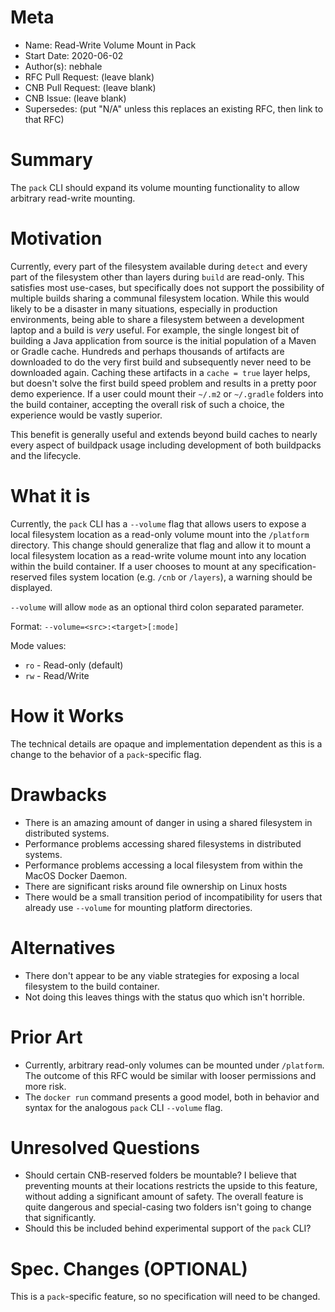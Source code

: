 # Meta
[meta]: #meta
- Name: Read-Write Volume Mount in Pack
- Start Date: 2020-06-02
- Author(s): nebhale
- RFC Pull Request: (leave blank)
- CNB Pull Request: (leave blank)
- CNB Issue: (leave blank)
- Supersedes: (put "N/A" unless this replaces an existing RFC, then link to that RFC)

# Summary
[summary]: #summary

The `pack` CLI should expand its volume mounting functionality to allow arbitrary read-write mounting.

# Motivation
[motivation]: #motivation

Currently, every part of the filesystem available during `detect` and every part of the filesystem other than layers during `build` are read-only.  This satisfies most use-cases, but specifically does not support the possibility of multiple builds sharing a communal filesystem location.  While this would likely to be a disaster in many situations, especially in production environments, being able to share a filesystem between a development laptop and a build is _very_ useful.  For example, the single longest bit of building a Java application from source is the initial population of a Maven or Gradle cache.  Hundreds and perhaps thousands of artifacts are downloaded to do the very first build and subsequently never need to be downloaded again.  Caching these artifacts in a `cache = true` layer helps, but doesn't solve the first build speed problem and results in a pretty poor demo experience.  If a user could mount their `~/.m2` or `~/.gradle` folders into the build container, accepting the overall risk of such a choice, the experience would be vastly superior.

This benefit is generally useful and extends beyond build caches to nearly every aspect of buildpack usage including development of both buildpacks and the lifecycle.

# What it is
[what-it-is]: #what-it-is

Currently, the `pack` CLI has a `--volume` flag that allows users to expose a local filesystem location as a read-only volume mount into the `/platform` directory.  This change should generalize that flag and allow it to mount a local filesystem location as a read-write volume mount into any location within the build container.  If a user chooses to mount at any specification-reserved files system location (e.g. `/cnb` or `/layers`), a warning should be displayed.

`--volume` will allow `mode` as an optional third colon separated parameter.

Format: `--volume=<src>:<target>[:mode]`

Mode values:
* `ro` - Read-only (default)
* `rw` - Read/Write
# How it Works
[how-it-works]: #how-it-works

The technical details are opaque and implementation dependent as this is a change to the behavior of a `pack`-specific flag.

# Drawbacks
[drawbacks]: #drawbacks

* There is an amazing amount of danger in using a shared filesystem in distributed systems.
* Performance problems accessing shared filesystems in distributed systems.
* Performance problems accessing a local filesystem from within the MacOS Docker Daemon.
* There are significant risks around file ownership on Linux hosts
* There would be a small transition period of incompatibility for users that already use `--volume` for mounting platform directories.

# Alternatives
[alternatives]: #alternatives

* There don't appear to be any viable strategies for exposing a local filesystem to the build container.
* Not doing this leaves things with the status quo which isn't horrible.

# Prior Art
[prior-art]: #prior-art

* Currently, arbitrary read-only volumes can be mounted under `/platform`.  The outcome of this RFC would be similar with looser permissions and more risk.
* The `docker run` command presents a good model, both in behavior and syntax for the analogous `pack` CLI `--volume` flag.

# Unresolved Questions
[unresolved-questions]: #unresolved-questions

* Should certain CNB-reserved folders be mountable?  I believe that preventing mounts at their locations restricts the upside to this feature, without adding a significant amount of safety.  The overall feature is quite dangerous and special-casing two folders isn't going to change that significantly.
* Should this be included behind experimental support of the `pack` CLI?

# Spec. Changes (OPTIONAL)
[spec-changes]: #spec-changes

This is a `pack`-specific feature, so no specification will need to be changed.
